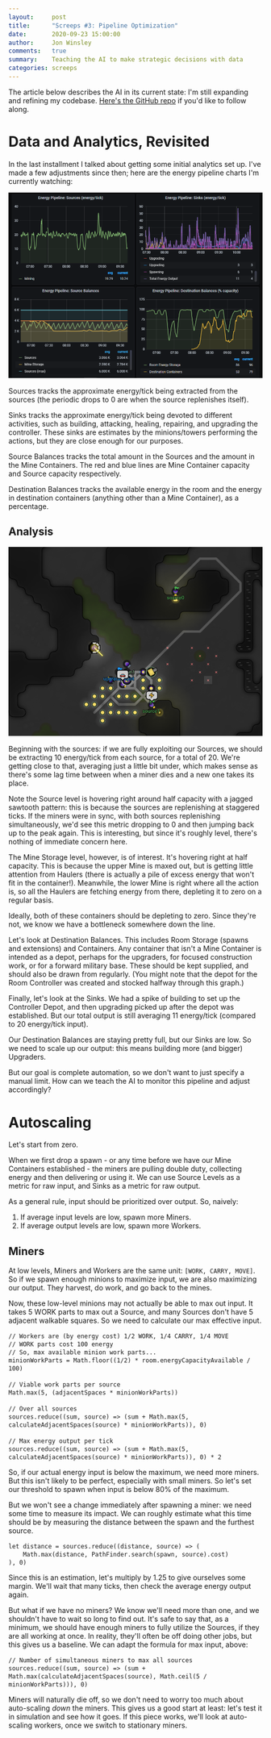 ```yaml
---
layout:     post
title:      "Screeps #3: Pipeline Optimization"
date:       2020-09-23 15:00:00
author:     Jon Winsley
comments:   true
summary:    Teaching the AI to make strategic decisions with data
categories: screeps
---
```


The article below describes the AI in its current state: I'm still expanding and refining my codebase. [Here's the GitHub repo](https://github.com/glitchassassin/screeps) if you'd like to follow along.

# Data and Analytics, Revisited

In the last installment I talked about getting some initial analytics set up. I've made a few adjustments since then; here are the energy pipeline charts I'm currently watching:

![Screeps energy pipeline dashboard](/assets/screeps-pipeline.png)

Sources tracks the approximate energy/tick being extracted from the sources (the periodic drops to 0 are when the source replenishes itself).

Sinks tracks the approximate energy/tick being devoted to different activities, such as building, attacking, healing, repairing, and upgrading the controller. These sinks are estimates by the minions/towers performing the actions, but they are close enough for our purposes.

Source Balances tracks the total amount in the Sources and the amount in the Mine Containers. The red and blue lines are Mine Container capacity and Source capacity respectively.

Destination Balances tracks the available energy in the room and the energy in destination containers (anything other than a Mine Container), as a percentage.

## Analysis

![Current activity in my main Screeps room](/assets/W32N39.png)

Beginning with the sources: if we are fully exploiting our Sources, we should be extracting 10 energy/tick from each source, for a total of 20. We're getting close to that, averaging just a little bit under, which makes sense as there's some lag time between when a miner dies and a new one takes its place.

Note the Source level is hovering right around half capacity with a jagged sawtooth pattern: this is because the sources are replenishing at staggered ticks. If the miners were in sync, with both sources replenishing simultaneously, we'd see this metric dropping to 0 and then jumping back up to the peak again. This is interesting, but since it's roughly level, there's nothing of immediate concern here.

The Mine Storage level, however, is of interest. It's hovering right at half capacity. This is because the upper Mine is maxed out, but is getting little attention from Haulers (there is actually a pile of excess energy that won't fit in the container!). Meanwhile, the lower Mine is right where all the action is, so all the Haulers are fetching energy from there, depleting it to zero on a regular basis.

Ideally, both of these containers should be depleting to zero. Since they're not, we know we have a bottleneck somewhere down the line.

Let's look at Destination Balances. This includes Room Storage (spawns and extensions) and Containers. Any container that isn't a Mine Container is intended as a depot, perhaps for the upgraders, for focused construction work, or for a forward military base. These should be kept supplied, and should also be drawn from regularly. (You might note that the depot for the Room Controller was created and stocked halfway through this graph.)

Finally, let's look at the Sinks. We had a spike of building to set up the Controller Depot, and then upgrading picked up after the depot was established. But our total output is still averaging 11 energy/tick (compared to 20 energy/tick input).

Our Destination Balances are staying pretty full, but our Sinks are low. So we need to scale up our output: this means building more (and bigger) Upgraders.

But our goal is complete automation, so we don't want to just specify a manual limit. How can we teach the AI to monitor this pipeline and adjust accordingly?

# Autoscaling

Let's start from zero.

When we first drop a spawn - or any time before we have our Mine Containers established - the miners are pulling double duty, collecting energy and then delivering or using it. We can use Source Levels as a metric for raw input, and Sinks as a metric for raw output.

As a general rule, input should be prioritized over output. So, naively:

1. If average input levels are low, spawn more Miners.
2. If average output levels are low, spawn more Workers.

## Miners

At low levels, Miners and Workers are the same unit: `[WORK, CARRY, MOVE]`. So if we spawn enough minions to maximize input, we are also maximizing our output. They harvest, do work, and go back to the mines.

Now, these low-level minions may not actually be able to max out input. It takes 5 WORK parts to max out a Source, and many Sources don't have 5 adjacent walkable squares. So we need to calculate our max effective input.

```
// Workers are (by energy cost) 1/2 WORK, 1/4 CARRY, 1/4 MOVE
// WORK parts cost 100 energy
// So, max available minion work parts...
minionWorkParts = Math.floor((1/2) * room.energyCapacityAvailable / 100)

// Viable work parts per source
Math.max(5, (adjacentSpaces * minionWorkParts))

// Over all sources
sources.reduce((sum, source) => (sum + Math.max(5, calculateAdjacentSpaces(source) * minionWorkParts)), 0)

// Max energy output per tick
sources.reduce((sum, source) => (sum + Math.max(5, calculateAdjacentSpaces(source) * minionWorkParts)), 0) * 2
```

So, if our actual energy input is below the maximum, we need more miners. But this isn't likely to be perfect, especially with small miners. So let's set our threshold to spawn when input is below 80% of the maximum.

But we won't see a change immediately after spawning a miner: we need some time to measure its impact. We can roughly estimate what this time should be by measuring the distance between the spawn and the furthest source.

```
let distance = sources.reduce((distance, source) => (
    Math.max(distance, PathFinder.search(spawn, source).cost)
), 0)
```

Since this is an estimation, let's multiply by 1.25 to give ourselves some margin. We'll wait that many ticks, then check the average energy output again.

But what if we have no miners? We know we'll need more than one, and we shouldn't have to wait so long to find out. It's safe to say that, as a minimum, we should have enough miners to fully utilize the Sources, if they are all working at once. In reality, they'll often be off doing other jobs, but this gives us a baseline. We can adapt the formula for max input, above:

```
// Number of simultaneous miners to max all sources
sources.reduce((sum, source) => (sum + Math.max(calculateAdjacentSpaces(source), Math.ceil(5 / minionWorkParts))), 0)
```

Miners will naturally die off, so we don't need to worry too much about auto-scaling *down* the miners. This gives us a good start at least: let's test it in simulation and see how it goes. If this piece works, we'll look at auto-scaling workers, once we switch to stationary miners.